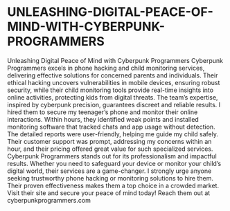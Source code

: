 # UNLEASHING-DIGITAL-PEACE-OF-MIND-WITH-CYBERPUNK-PROGRAMMERS
Unleashing Digital Peace of Mind with Cyberpunk Programmers
Cyberpunk Programmers excels in phone hacking and child monitoring services, delivering effective solutions for concerned parents and individuals. Their ethical hacking uncovers vulnerabilities in mobile devices, ensuring robust security, while their child monitoring tools provide real-time insights into online activities, protecting kids from digital threats. The team’s expertise, inspired by cyberpunk precision, guarantees discreet and reliable results.
I hired them to secure my teenager’s phone and monitor their online interactions. Within hours, they identified weak points and installed monitoring software that tracked chats and app usage without detection. The detailed reports were user-friendly, helping me guide my child safely. Their customer support was prompt, addressing my concerns within an hour, and their pricing offered great value for such specialized services.
Cyberpunk Programmers stands out for its professionalism and impactful results. Whether you need to safeguard your device or monitor your child’s digital world, their services are a game-changer. I strongly urge anyone seeking trustworthy phone hacking or monitoring solutions to hire them. Their proven effectiveness makes them a top choice in a crowded market. Visit their site and secure your peace of mind today! Reach them out at cyberpunkprogrammers.com
